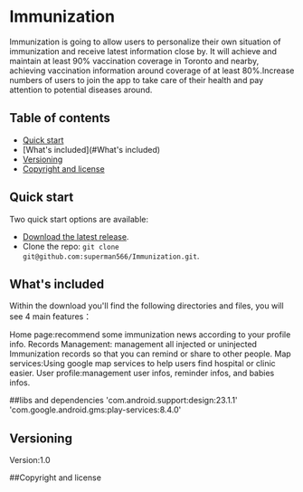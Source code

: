 # Immunization

Immunization is going to allow users to personalize their own situation of immunization and receive latest information close by. It will achieve and maintain at least 90% vaccination coverage in Toronto and nearby, achieving vaccination information around coverage of at least 80%.Increase numbers of users to join the app to take care of their health and pay attention to potential diseases around.

## Table of contents

- [Quick start](#quick-start)
- [What's included](#What's included)
- [Versioning](#versioning)
- [Copyright and license](#copyright-and-license)

## Quick start

Two quick start options are available:

- [Download the latest release](https://github.com/superman566/Immunization/archive/master.zip).
- Clone the repo: `git clone git@github.com:superman566/Immunization.git`.

## What's included

Within the download you'll find the following directories and files, you will see 4 main features：

Home page:recommend some immunization news according to your profile info.
Records Management: management all injected or uninjected Immunization records so that you can remind or share to other people.
Map services:Using google map services to help users find hospital or clinic easier.
User profile:management user infos, reminder infos, and babies infos.

##libs and dependencies
'com.android.support:design:23.1.1'
'com.google.android.gms:play-services:8.4.0'

## Versioning
Version:1.0

##Copyright and license
